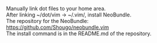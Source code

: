 Manually link dot files to your home area.  
After linking ~/dot/vim -> ~/.vim/, install NeoBundle.  
The repository for the NeoBundle: https://github.com/Shougo/neobundle.vim  
The install command is in the README.md of the repository.

